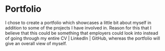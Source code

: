 # Portfolio

I chose to create a portfolio which showcases a little bit about myself in addition to some of the projects I have involved in. Reason for this that I believe that this could be something that employers could look into instead of going through my entire CV | LinkedIn | GitHub, whereas the portfolio will give an overall view of myself.
